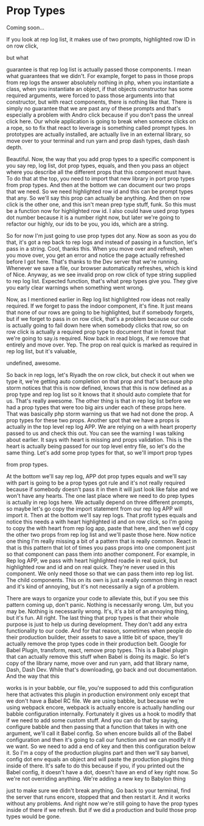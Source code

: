 # Prop Types

Coming soon...

If you look at rep log list, it makes use of two prompts, highlighted row ID in on row click, 

but what 

guarantee is that rep log list is actually passed those components. I mean what guarantees that we didn't. For example, forget to pass in those props from rep logs the answer absolutely nothing in php, when you instantiate a class, when you instantiate an object, if that objects constructor has some required arguments, were forced to pass those arguments into that constructor, but with react components, there is nothing like that. There is simply no guarantee that we are past any of these prompts and that's especially a problem with Andro click because if you don't pass the unreal click here. Our whole application is going to break when someone clicks on a rope, so to fix that react to leverage is something called prompt types. In prototypes are actually installed, are actually live in an external library, so move over to your terminal and run yarn and prop dash types, dash dash depth. 

Beautiful. Now, the way that you add prop types to a specific component is you say rep, log list, dot prop types, equals, and then you pass an object where you describe all the different props that this component must have. To do that at the top, you need to import that new library in port prop types from prop types. And then at the bottom we can document our two props that we need. So we need highlighted row id and this can be prompt types that any. So we'll say this prop can actually be anything. And then on row click is the other one, and this isn't mean prep type stuff, funk. So this must be a function now for highlighted row id. I also could have used prop types dot number because it is a number right now, but later we're going to refactor our highly, our ids to be you, you ids, which are a string. 

So for now I'm just going to use prop types dot any. Now as soon as you do that, it's got a rep back to rep logs and instead of passing in a function, let's pass in a string. Cool, thanks this. When you move over and refresh, when you move over, you get an error and notice the page actually refreshed before I got here. That's thanks to the Dev server that we're running. Whenever we save a file, our browser automatically refreshes, which is kind of Nice. Anyway, as we see invalid prop on row click of type string supplied to rep log list. Expected function, that's what prep types give you. They give you early clear warnings when something went wrong. 

Now, as I mentioned earlier in Rep log list highlighted row ideas not really required. If we forget to pass the indoor component, it's fine. It just means that none of our rows are going to be highlighted, but if somebody forgets, but if we forget to pass in on row click, that's a problem because our code is actually going to fail down here when somebody clicks that row, so on row click is actually a required prop type to document that in forest that we're going to say.is required. Now back in read blogs, if we remove that entirely and move over. Yep. The prop on real quick is marked as required in rep log list, but it's valuable, 

undefined, awesome. 

So back in rep logs, let's Riyadh the on row click, but check it out when we type it, we're getting auto completion on that prop and that's because php storm notices that this is now defined, knows that this is now defined as a prop type and rep log list so it knows that it should auto complete that for us. That's really awesome. The other thing is that in rep log list before we had a prop types that were too big airs under each of these props here. That was basically php storm warning us that we had not done the prop. A prop types for these two props. Another spot that we have a props is actually in the top level rep log APP. We are relying on a with heart property passed to us and check this out. You can see the warning I was talking about earlier. It says with heart is missing and props validation. This is the heart is actually being passed for our top level entry file, so let's do the same thing. Let's add some prop types for that, so we'll import prop types 

from prop types. 

At the bottom we'll say rep log, APP dot prop types equals and we'll say with part is going to be a prop types got rule and it's not really required because if somebody doesn't pass it in then it will just look like false and we won't have any hearts. The one last place where we need to do prep types is actually in rep logs here. We actually depend on three different prompts, so maybe let's go copy the import statement from our rep log APP will import it. Then at the bottom we'll say rep logs. That profit types equals and notice this needs a with heart highlighted id and on row click, so I'm going to copy the with heart from rep log app, paste that here, and then we'd copy the other two props from rep log list and we'll paste those here. Now notice one thing I'm really missing a bit of a pattern that is really common. React in that is this pattern that lot of times you pass props into one component just so that component can pass them into another component. For example, in Rep log APP, we pass with heart highlighted roadie in real quick, but highlighted row and id and on real quick. They're never used in this component. We only need those so that we can pass them into rep log list. The child components. This on its own is just a really common thing in react and it's kind of annoying, but it's not necessarily a sign of a problem. 

There are ways to organize your code to alleviate this, but if you see this pattern coming up, don't panic. Nothing is necessarily wrong. Um, but you may be. Nothing is necessarily wrong. It's, it's a bit of an annoying thing, but it's fun. All right. The last thing that prop types is that their whole purpose is just to help us during development. They don't add any extra functionality to our code. And for that reason, sometimes when people do their production builder, their assets to save a little bit of space, they'll actually remove the prop types code in their production belt. Google for Babel Plugin, transform, react, remove prop types. This is a Babel plugin that can actually remove this stuff when Babel is doing its magic. So let's copy of the library name, move over and run yarn, add that library name, Dash, Dash Dev. While that's downloading, go back and out documentation. And the way that this 

works is in your babble, our file, you're supposed to add this configuration here that activates this plugin in production environment only except that we don't have a Babel RC file. We are using babble, but because we're using webpack encore, webpack is actually encore is actually handling our babble configuration internally. Fortunately it gives us a hook to modify that if we need to add some custom stuff. And you can do that by saying, configure babble and then passing that a function that takes in with one argument, we'll call it Babel config. So when encore builds all of the Babel configuration and then it's going to call our function and we can modify it if we want. So we need to add a end of key and then this configuration below it. So I'm a copy of the production plugins part and then we'll say banvel, config dot env equals an object and will paste the production plugins thing inside of there. It's safe to do this because if you, if you printed out the Babel config, it doesn't have a dot, doesn't have an end of key right now. So we're not overriding anything. We're adding a new key to Babylon thing 

just to make sure we didn't break anything. Go back to your terminal, find the server that runs encore, stopped that and then restart it. And it works without any problems. And right now we're still going to have the prop types inside of there if we refresh. But if we did a production and build those prop types would be gone.